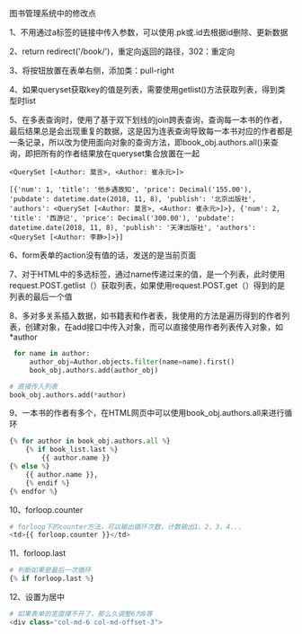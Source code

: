 图书管理系统中的修改点

1、不用通过a标签的链接中传入参数，可以使用.pk或.id去根据id删除、更新数据

2、return redirect('/book/')，重定向返回的路径，302：重定向

3、将按钮放置在表单右侧，添加类：pull-right

4、如果queryset获取key的值是列表，需要使用getlist()方法获取列表，得到类型时list

5、在多表查询时，使用了基于双下划线的join跨表查询，查询每一本书的作者，最后结果总是会出现重复的数据，这是因为连表查询导致每一本书对应的作者都是一条记录，所以改为使用面向对象的查询方法，即book_obj.authors.all()来查询，即把所有的作者结果放在queryset集合放置在一起

```
<QuerySet [<Author: 莫言>, <Author: 崔永元>]>
```

```
[{'num': 1, 'title': '他乡遇故知', 'price': Decimal('155.00'), 'pubdate': datetime.date(2018, 11, 8), 'publish': '北京出版社', 'authors': <QuerySet [<Author: 莫言>, <Author: 崔永元>]>}, {'num': 2, 'title': '西游记', 'price': Decimal('300.00'), 'pubdate': datetime.date(2018, 11, 8), 'publish': '天津出版社', 'authors': <QuerySet [<Author: 李静>]>}]
```

6、form表单的action没有值的话，发送的是当前页面

7、对于HTML中的多选标签，通过name传递过来的值，是一个列表，此时使用request.POST.getlist（）获取列表，如果使用request.POST.get（）得到的是列表的最后一个值

8、多对多关系插入数据，如书籍表和作者表，我使用的方法是遍历得到的作者列表，创建对象，在add接口中传入对象，而可以直接使用作者列表传入对象，如*author

```python
 for name in author:
     author_obj=Author.objects.filter(name=name).first()
     book_obj.authors.add(author_obj)

# 直接传入列表
book_obj.authors.add(*author)
```

9、一本书的作者有多个，在HTML网页中可以使用book_obj.authors.all来进行循环

```python
{% for author in book_obj.authors.all %}
	{% if book_list.last %}
		{{ author.name }}
{% else %}
	{{ author.name }},
	{% endif %}
{% endfor %}
```

10、forloop.counter

```python
# forloop下的counter方法，可以输出循环次数，计数输出1、2、3、4...
<td>{{ forloop.counter }}</td>
```

11、forloop.last

```python
# 判断如果是最后一次循环
{% if forloop.last %}
```

12、设置为居中

```python
# 如果表单的宽度撑不开了，那么久调整6为8等
<div class="col-md-6 col-md-offset-3">
```

